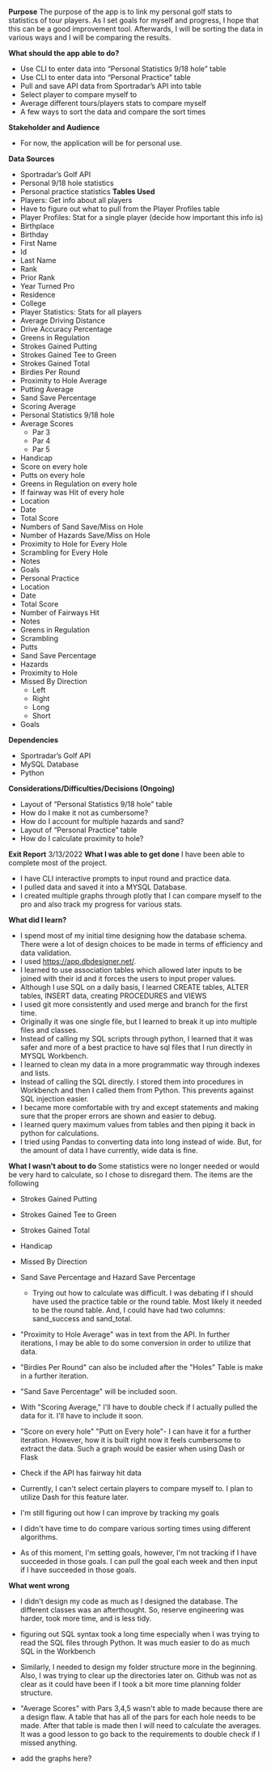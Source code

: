**Purpose**
	The purpose of the app is to link my personal golf stats to statistics of tour players. As I set goals for myself and progress, I hope that this can be a good improvement tool. Afterwards, I will be sorting the data in various ways and I will be comparing the results.

**What should the app able to do?**
- Use CLI to enter data into “Personal Statistics 9/18 hole” table
- Use CLI to enter data into “Personal Practice” table
- Pull and save API data from Sportradar’s API into table
- Select player to compare myself to
- Average different tours/players stats to compare myself
- A few ways to sort the data and compare the sort times

**Stakeholder and Audience**
- For now, the application will be for personal use.

**Data Sources**
- Sportradar’s Golf API
-	Personal 9/18 hole statistics
-	Personal practice statistics
**Tables Used**
-	Players: Get info about all players
-	Have to figure out what to pull from the Player Profiles table
-	Player Profiles: Stat for a single player (decide how important this info is)
-	Birthplace
-	Birthday
-	First Name
-	Id
-	Last Name
-	Rank
-	Prior Rank
-	Year Turned Pro
-	Residence
-	College
-	Player Statistics: Stats for all players
-	Average Driving Distance
-	Drive Accuracy Percentage
-	Greens in Regulation
-	Strokes Gained Putting
-	Strokes Gained Tee to Green
-	Strokes Gained Total
-	Birdies Per Round
-	Proximity to Hole Average
-	Putting Average
-	Sand Save Percentage
-	Scoring Average
-	Personal Statistics 9/18 hole
-	Average Scores
	- Par 3
	- Par 4
	- Par 5
-	Handicap
-	Score on every hole
-	Putts on every hole
-	Greens in Regulation on every hole
-	If fairway was Hit of every hole
-	Location
-	Date
-	Total Score
-	Numbers of Sand Save/Miss on Hole
-	Number of Hazards Save/Miss on Hole
-	Proximity to Hole for Every Hole
-	Scrambling for Every Hole
-	Notes
-	Goals
-	Personal Practice
-	Location
-	Date
-	Total Score
-	Number of Fairways Hit
-	Notes
-	Greens in Regulation
-	Scrambling
-	Putts
-	Sand Save Percentage
-	Hazards
-	Proximity to Hole
-	Missed By Direction
	- Left
	- Right
	- Long
	- Short
- Goals

**Dependencies**
-	Sportradar’s Golf API
-	MySQL Database
-	Python

**Considerations/Difficulties/Decisions (Ongoing)**
-	Layout of “Personal Statistics 9/18 hole” table
- How do I make it not as cumbersome?
- How do I account for multiple hazards and sand?
-	Layout of “Personal Practice” table
-	How do I calculate proximity to hole?

**Exit Report** 3/13/2022
**What I was able to get done**
I have been able to complete most of the project.
- I have CLI interactive prompts to input round and practice data.
- I pulled data and saved it into a MYSQL Database.
- I created multiple graphs through plotly that I can compare myself to the pro and also track my progress for various stats.

**What did I learn?**
- I spend most of my initial time designing how the database schema. There were a lot of design choices to be made in terms of efficiency and data validation.
- I used https://app.dbdesigner.net/.
- I learned to use association tables which allowed later inputs to be joined with their id and it forces the users to input proper values.
- Although I use SQL on a daily basis, I learned CREATE tables, ALTER tables, INSERT data, creating PROCEDURES and VIEWS
- I used git more consistently and used merge and branch for the first time.
- Originally it was one single file, but I learned to break it up into multiple files and classes.
- Instead of calling my SQL scripts through python, I learned that it was safer and more of a best practice to have sql files that I run directly in MYSQL Workbench.
- I learned to clean my data in a more programmatic way through indexes and lists.
- Instead of calling the SQL directly. I stored them into procedures in Workbench and then I called them from Python. This prevents against SQL injection easier.
- I became more comfortable with try and except statements and making sure that the proper errors are shown and easier to debug.
- I learned query maximum values from tables and then piping it back in python for calculations.
- I tried using Pandas to converting data into long instead of wide. But, for the amount of data I have currently, wide data is fine.

**What I wasn't about to do**
Some statistics were no longer needed or would be very hard to calculate, so I chose to disregard them. The items are the following
- Strokes Gained Putting
- Strokes Gained Tee to Green
- Strokes Gained Total
- Handicap
- Missed By Direction
- Sand Save Percentage and Hazard Save Percentage
	- Trying out how to calculate was difficult. I was debating if I should have used the practice table or the round table. Most likely it needed to be the round table. And, I could have had two columns: sand_success and sand_total.


- "Proximity to Hole Average" was in text from the API. In further iterations, I may be able to do some conversion in order to utilize that data.
- "Birdies Per Round" can also be included after the "Holes" Table is make in a further iteration.
- "Sand Save Percentage" will be included soon.
- With "Scoring Average," I'll have to double check if I actually pulled the data for it. I'll have to include it soon.
- "Score on every hole" "Putt on Every hole"- I can have it for a further iteration. However, how it is built right now it feels cumbersome to extract the data. Such a graph would be easier when using Dash or Flask
- Check if the API has fairway hit data
- Currently, I can't select certain players to compare myself to. I plan to utilize Dash for this feature later.
- I'm still figuring out how I can improve by tracking my goals

- I didn't have time to do compare various sorting times using different algorithms.
- As of this moment, I'm setting goals, however, I'm not tracking if I have succeeded in those goals. I can pull the goal each week and then input if I have succeeded in those goals.

**What went wrong**
- I didn't design my code as much as I designed the database. The different classes was an afterthought. So, reserve engineering was harder, took more time, and is less tidy.
- figuring out SQL syntax took a long time especially when I was trying to read the SQL files through Python. It was much easier to do as much SQL in the Workbench
- Similarly, I needed to design my folder structure more in the beginning. Also, I was trying to clear up the directories later on. Github was not as clear as it could have been if I took a bit more time planning folder structure.
- "Average Scores" with Pars 3,4,5 wasn't able to made because there are a design flaw. A table that has all of the pars for each hole needs to be made. After that table is made then I will need to calculate the averages. It was a good lesson to go back to the requirements to double check if I missed anything.


- add the graphs here?
